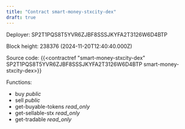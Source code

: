 ```yaml
---
title: "Contract smart-money-stxcity-dex"
draft: true
---
```

Deployer: SP2T1PQS8T5YVR6ZJBF8SSSJKYFA2T3126W6D4BTP


 



Block height: 238376 (2024-11-20T12:40:40.000Z)

Source code: {{<contractref "smart-money-stxcity-dex" SP2T1PQS8T5YVR6ZJBF8SSSJKYFA2T3126W6D4BTP smart-money-stxcity-dex>}}

Functions:

* buy _public_
* sell _public_
* get-buyable-tokens _read_only_
* get-sellable-stx _read_only_
* get-tradable _read_only_
